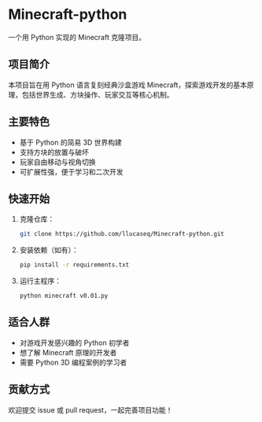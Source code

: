# Minecraft-python

一个用 Python 实现的 Minecraft 克隆项目。

## 项目简介
本项目旨在用 Python 语言复刻经典沙盒游戏 Minecraft，探索游戏开发的基本原理，包括世界生成、方块操作、玩家交互等核心机制。

## 主要特色
- 基于 Python 的简易 3D 世界构建
- 支持方块的放置与破坏
- 玩家自由移动与视角切换
- 可扩展性强，便于学习和二次开发

## 快速开始
1. 克隆仓库：
	```bash
	git clone https://github.com/llucaseq/Minecraft-python.git
	```
2. 安装依赖（如有）：
	```bash
	pip install -r requirements.txt
	```
3. 运行主程序：
	```bash
	python minecraft v0.01.py
	```

## 适合人群
- 对游戏开发感兴趣的 Python 初学者
- 想了解 Minecraft 原理的开发者
- 需要 Python 3D 编程案例的学习者

## 贡献方式
欢迎提交 issue 或 pull request，一起完善项目功能！

